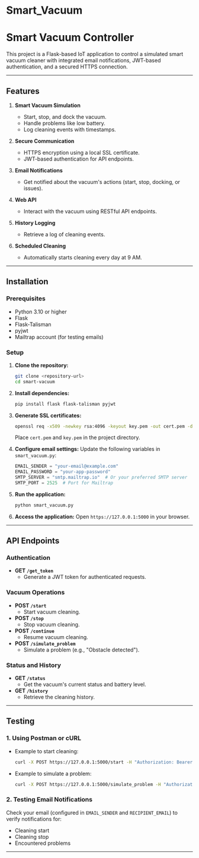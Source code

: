 # Smart_Vacuum
# Smart Vacuum Controller

This project is a Flask-based IoT application to control a simulated smart vacuum cleaner with integrated email notifications, JWT-based authentication, and a secured HTTPS connection.

---

## Features

1. **Smart Vacuum Simulation**
   - Start, stop, and dock the vacuum.
   - Handle problems like low battery.
   - Log cleaning events with timestamps.

2. **Secure Communication**
   - HTTPS encryption using a local SSL certificate.
   - JWT-based authentication for API endpoints.

3. **Email Notifications**
   - Get notified about the vacuum's actions (start, stop, docking, or issues).

4. **Web API**
   - Interact with the vacuum using RESTful API endpoints.

5. **History Logging**
   - Retrieve a log of cleaning events.

6. **Scheduled Cleaning**
   - Automatically starts cleaning every day at 9 AM.

---

## Installation

### Prerequisites
- Python 3.10 or higher
- Flask
- Flask-Talisman
- pyjwt
- Mailtrap account (for testing emails)

### Setup

1. **Clone the repository:**
   ```bash
   git clone <repository-url>
   cd smart-vacuum
   ```

2. **Install dependencies:**
   ```bash
   pip install flask flask-talisman pyjwt
   ```

3. **Generate SSL certificates:**
   ```bash
   openssl req -x509 -newkey rsa:4096 -keyout key.pem -out cert.pem -days 365 -nodes
   ```

   Place `cert.pem` and `key.pem` in the project directory.

4. **Configure email settings:**
   Update the following variables in `smart_vacuum.py`:
   ```python
   EMAIL_SENDER = "your-email@example.com"
   EMAIL_PASSWORD = "your-app-password"
   SMTP_SERVER = "smtp.mailtrap.io"  # Or your preferred SMTP server
   SMTP_PORT = 2525  # Port for Mailtrap
   ```

5. **Run the application:**
   ```bash
   python smart_vacuum.py
   ```

6. **Access the application:**
   Open `https://127.0.0.1:5000` in your browser.

---

## API Endpoints

### Authentication
- **GET `/get_token`**
  - Generate a JWT token for authenticated requests.

### Vacuum Operations
- **POST `/start`**
  - Start vacuum cleaning.
- **POST `/stop`**
  - Stop vacuum cleaning.
- **POST `/continue`**
  - Resume vacuum cleaning.
- **POST `/simulate_problem`**
  - Simulate a problem (e.g., "Obstacle detected").

### Status and History
- **GET `/status`**
  - Get the vacuum's current status and battery level.
- **GET `/history`**
  - Retrieve the cleaning history.

---

## Testing

### 1. Using Postman or cURL

- Example to start cleaning:
  ```bash
  curl -X POST https://127.0.0.1:5000/start -H "Authorization: Bearer <your-token>"
  ```

- Example to simulate a problem:
  ```bash
  curl -X POST https://127.0.0.1:5000/simulate_problem -H "Authorization: Bearer <your-token>" -H "Content-Type: application/json" -d '{"problem": "Obstacle detected"}'
  ```

### 2. Testing Email Notifications

Check your email (configured in `EMAIL_SENDER` and `RECIPIENT_EMAIL`) to verify notifications for:
- Cleaning start
- Cleaning stop
- Encountered problems

---

